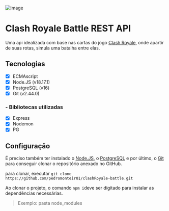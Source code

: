 ![image](https://github.com/pedromonteir01/clashRoyale-battle/assets/123501825/95b838a3-385a-4ebd-b7a7-ad0df9b24891)
# Clash Royale Battle REST API
Uma api idealizada com base nas cartas do jogo [Clash Royale](https://supercell.com/en/games/clashroyale/), onde apartir de suas rotas, simula uma batalha entre elas.

## Tecnologias
- [X] ECMAscript
- [X] Node.JS (v18.17.1)
- [X] PostgreSQL (v16)
- [X] Git (v2.44.0)

### - Bibliotecas utilizadas
- [X] Express
- [X] Nodemon
- [X] PG

## Configuração
É preciso também ter instalado o [Node.JS](https://nodejs.org/en/download), o [PostgreSQL](https://www.postgresql.org/download/) e por último, o [Git](https://git-scm.com/download/) para conseguir clonar o repositório anexado no GitHub.

para clonar, executar `git clone https://github.com/pedromonteir01/clashRoyale-battle.git`

Ao clonar o projeto, o comando ` npm i `deve ser digitado para instalar as dependências necessárias.
> Exemplo: pasta node_modules



